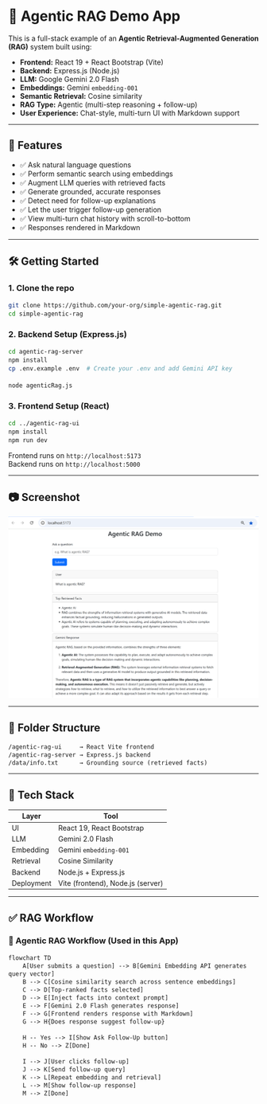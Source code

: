 
# 🧠 Agentic RAG Demo App

This is a full-stack example of an **Agentic Retrieval-Augmented Generation (RAG)** system built using:

- **Frontend:** React 19 + React Bootstrap (Vite)
- **Backend:** Express.js (Node.js)
- **LLM:** Google Gemini 2.0 Flash
- **Embeddings:** Gemini `embedding-001`
- **Semantic Retrieval:** Cosine similarity
- **RAG Type:** Agentic (multi-step reasoning + follow-up)
- **User Experience:** Chat-style, multi-turn UI with Markdown support

---

## 🚀 Features

- ✅ Ask natural language questions
- ✅ Perform semantic search using embeddings
- ✅ Augment LLM queries with retrieved facts
- ✅ Generate grounded, accurate responses
- ✅ Detect need for follow-up explanations
- ✅ Let the user trigger follow-up generation
- ✅ View multi-turn chat history with scroll-to-bottom
- ✅ Responses rendered in Markdown

---

## 🛠️ Getting Started

### 1. Clone the repo

```bash
git clone https://github.com/your-org/simple-agentic-rag.git
cd simple-agentic-rag
```

### 2. Backend Setup (Express.js)

```bash
cd agentic-rag-server
npm install
cp .env.example .env  # Create your .env and add Gemini API key

node agenticRag.js
```

### 3. Frontend Setup (React)

```bash
cd ../agentic-rag-ui
npm install
npm run dev
```

Frontend runs on `http://localhost:5173`  
Backend runs on `http://localhost:5000`

---

## 📷 Screenshot

![Agentic RAG App Screenshot](../screenshots/demo-ui.png)


---

## 📁 Folder Structure

```
/agentic-rag-ui     → React Vite frontend
/agentic-rag-server → Express.js backend
/data/info.txt      → Grounding source (retrieved facts)
```

---

## 📘 Tech Stack

| Layer      | Tool                          |
|------------|-------------------------------|
| UI         | React 19, React Bootstrap     |
| LLM        | Gemini 2.0 Flash              |
| Embedding  | Gemini `embedding-001`        |
| Retrieval  | Cosine Similarity             |
| Backend    | Node.js + Express.js          |
| Deployment | Vite (frontend), Node.js (server) |

---

## ✅ RAG Workflow

### 🧠 Agentic RAG Workflow (Used in this App)

```mermaid
flowchart TD
    A[User submits a question] --> B[Gemini Embedding API generates query vector]
    B --> C[Cosine similarity search across sentence embeddings]
    C --> D[Top-ranked facts selected]
    D --> E[Inject facts into context prompt]
    E --> F[Gemini 2.0 Flash generates response]
    F --> G[Frontend renders response with Markdown]
    G --> H{Does response suggest follow-up}

    H -- Yes --> I[Show Ask Follow-Up button]
    H -- No --> Z[Done]

    I --> J[User clicks follow-up]
    J --> K[Send follow-up query]
    K --> L[Repeat embedding and retrieval]
    L --> M[Show follow-up response]
    M --> Z[Done]
```
